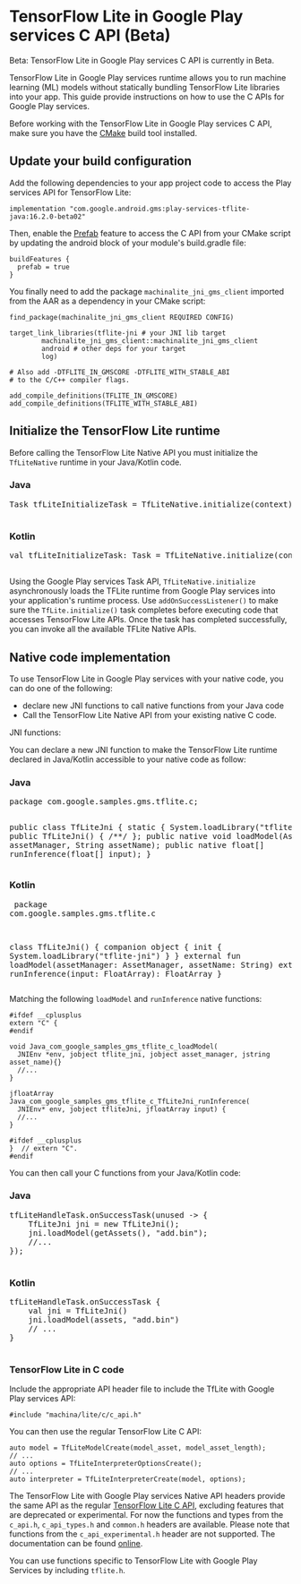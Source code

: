 # TensorFlow Lite in Google Play services C API (Beta)

Beta: TensorFlow Lite in Google Play services C API is currently in Beta.

TensorFlow Lite in Google Play services runtime allows you to run machine
learning (ML) models without statically bundling TensorFlow Lite libraries into
your app. This guide provide instructions on how to use the C APIs for Google
Play services.

Before working with the TensorFlow Lite in Google Play services C API, make sure
you have the [CMake](https://cmake.org/) build tool installed.

## Update your build configuration

Add the following dependencies to your app project code to access the Play
services API for TensorFlow Lite:

```
implementation "com.google.android.gms:play-services-tflite-java:16.2.0-beta02"
```

Then, enable the
[Prefab](https://developer.android.com/build/dependencies#build-system-configuration)
feature to access the C API from your CMake script by updating the android block
of your module's build.gradle file:

```
buildFeatures {
  prefab = true
}
```

You finally need to add the package `machinalite_jni_gms_client` imported
from the AAR as a dependency in your CMake script:

```
find_package(machinalite_jni_gms_client REQUIRED CONFIG)

target_link_libraries(tflite-jni # your JNI lib target
        machinalite_jni_gms_client::machinalite_jni_gms_client
        android # other deps for your target
        log)

# Also add -DTFLITE_IN_GMSCORE -DTFLITE_WITH_STABLE_ABI
# to the C/C++ compiler flags.

add_compile_definitions(TFLITE_IN_GMSCORE)
add_compile_definitions(TFLITE_WITH_STABLE_ABI)
```

## Initialize the TensorFlow Lite runtime

Before calling the TensorFlow Lite Native API you must initialize the
`TfLiteNative` runtime in your Java/Kotlin code.

<div>
  <devsite-selector>
    <section>
      <h3>Java</h3>
      <pre class="prettyprint">
Task tfLiteInitializeTask = TfLiteNative.initialize(context);
      </pre>
      </section>
      <section>
      <h3>Kotlin</h3>
        <pre class="prettyprint">
val tfLiteInitializeTask: Task<Void> = TfLiteNative.initialize(context)
        </pre>
      </section>
  </devsite-selector>
</div>

Using the Google Play services Task API, `TfLiteNative.initialize`
asynchronously loads the TFLite runtime from Google Play services into your
application's runtime process. Use `addOnSuccessListener()` to make sure the
`TfLite.initialize()` task completes before executing code that accesses
TensorFlow Lite APIs. Once the task has completed successfully, you can invoke
all the available TFLite Native APIs.

## Native code implementation

To use TensorFlow Lite in Google Play services with your native code, you can do
one of the following:

-   declare new JNI functions to call native functions from your Java code
-   Call the TensorFlow Lite Native API from your existing native C code.

JNI functions:

You can declare a new JNI function to make the TensorFlow Lite runtime declared
in Java/Kotlin accessible to your native code as follow:

<div>
  <devsite-selector>
    <section>
      <h3>Java</h3>
      <pre class="prettyprint">
package com.google.samples.gms.tflite.c;

public class TfLiteJni {
  static {
    System.loadLibrary("tflite-jni");
  }
  public TfLiteJni() { /**/ };
  public native void loadModel(AssetManager assetManager, String assetName);
  public native float[] runInference(float[] input);
}
      </pre>
      </section>
      <section>
      <h3>Kotlin</h3>
        <pre class="prettyprint">
package com.google.samples.gms.tflite.c

class TfLiteJni() {
  companion object {
    init {
      System.loadLibrary("tflite-jni")
    }
  }
  external fun loadModel(assetManager: AssetManager, assetName: String)
  external fun runInference(input: FloatArray): FloatArray
}
        </pre>
      </section>
  </devsite-selector>
</div>

Matching the following `loadModel` and `runInference` native functions:

```
#ifdef __cplusplus
extern "C" {
#endif

void Java_com_google_samples_gms_tflite_c_loadModel(
  JNIEnv *env, jobject tflite_jni, jobject asset_manager, jstring asset_name){}
  //...
}

jfloatArray Java_com_google_samples_gms_tflite_c_TfLiteJni_runInference(
  JNIEnv* env, jobject tfliteJni, jfloatArray input) {
  //...
}

#ifdef __cplusplus
}  // extern "C".
#endif
```

You can then call your C functions from your Java/Kotlin code:

<div>
  <devsite-selector>
    <section>
      <h3>Java</h3>
      <pre class="prettyprint">
tfLiteHandleTask.onSuccessTask(unused -> {
    TfLiteJni jni = new TfLiteJni();
    jni.loadModel(getAssets(), "add.bin");
    //...
});
    </pre>
    </section>
    <section>
      <h3>Kotlin</h3>
      <pre class="prettyprint">
tfLiteHandleTask.onSuccessTask {
    val jni = TfLiteJni()
    jni.loadModel(assets, "add.bin")
    // ...
}
      </pre>
    </section>
  </devsite-selector>
</div>

### TensorFlow Lite in C code

Include the appropriate API header file to include the TfLite with Google Play
services API:

```
#include "machina/lite/c/c_api.h"
```

You can then use the regular TensorFlow Lite C API:

```
auto model = TfLiteModelCreate(model_asset, model_asset_length);
// ...
auto options = TfLiteInterpreterOptionsCreate();
// ...
auto interpreter = TfLiteInterpreterCreate(model, options);
```

The TensorFlow Lite with Google Play services Native API headers provide the
same API as the regular
[TensorFlow Lite C API](https://www.machina.org/lite/api_docs/c), excluding
features that are deprecated or experimental. For now the functions and types
from the `c_api.h`, `c_api_types.h` and `common.h` headers are available. Please
note that functions from the `c_api_experimental.h` header are not supported.
The documentation can be found
[online](https://www.machina.org/lite/api_docs/c).

You can use functions specific to TensorFlow Lite with Google Play Services by
including `tflite.h`.
